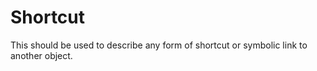 # Shortcut
This should be used to describe any form of shortcut or symbolic link to another object.
